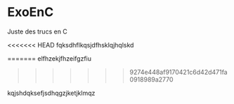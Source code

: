# ExoEnC
Juste des trucs en C

<<<<<<< HEAD
fqksdhflkqsjdfhsklqjhqlskd

=======
elfhzekjfhzeifgzfiu
>>>>>>> 9274e448af9170421c6d42d471fa0918989a2770

kqjshdqksefjsdhqgzjketjklmqz
